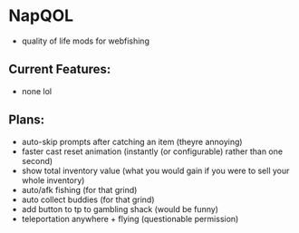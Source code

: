 # NapQOL

- quality of life mods for webfishing

## Current Features:

- none lol

## Plans:

- auto-skip prompts after catching an item (theyre annoying)
- faster cast reset animation (instantly (or configurable) rather than one second)
- show total inventory value (what you would gain if you were to sell your whole inventory)
- auto/afk fishing (for that grind)
- auto collect buddies (for that grind)
- add button to tp to gambling shack (would be funny)
- teleportation anywhere + flying (questionable permission)
